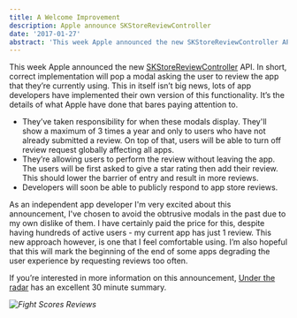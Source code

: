 ```yaml
---
title: A Welcome Improvement
description: Apple announce SKStoreReviewController
date: '2017-01-27'
abstract: 'This week Apple announced the new SKStoreReviewController API. In short, correct implementation will pop a modal asking the user to review the app that they’re currently using. This in itself isn’t big news, lots of app developers have implemented their own version of this functionality. It’s the details of what Apple have done that bares paying attention to.'
---
```


This week Apple announced the new [SKStoreReviewController](https://developer.apple.com/reference/storekit/skstorereviewcontroller') API. In short, correct implementation will pop a modal asking the user to review the app that they’re currently using. This in itself isn’t big news, lots of app developers have implemented their own version of this functionality. It’s the details of what Apple have done that bares paying attention to.

- They’ve taken responsibility for when these modals display. They'll show a maximum of 3 times a year and only to users who have not already submitted a review. On top of that, users will be able to turn off review request globally affecting all apps.
- They’re allowing users to perform the review without leaving the app. The users will be first asked to give a star rating then add their review. This should lower the barrier of entry and result in more reviews.
- Developers will soon be able to publicly respond to app store reviews.

As an independent app developer I'm very excited about this announcement, I've chosen to avoid the obtrusive modals in the past due to my own dislike of them. I have certainly paid the price for this, despite having hundreds of active users - my current app has just 1 review. This new approach however, is one that I feel comfortable using. I’m also hopeful that this will mark the beginning of the end of some apps degrading the user experience by requesting reviews too often.

If you’re interested in more information on this announcement, [Under the radar]('https://www.relay.fm/radar/64') has an excellent 30 minute summary.

*![Fight Scores Reviews](/assets/images/posts/skstorereviewcontroller@2x.png "Fight Scores Reviews")*